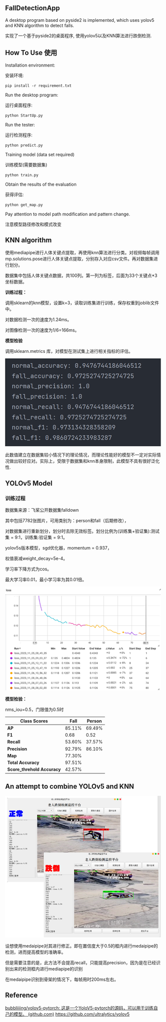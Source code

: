 ## FallDetectionApp

A desktop program based on pyside2 is implemented, which uses yolov5 and KNN algorithm to detect falls.

实现了一个基于pyside2的桌面程序, 使用yolov5以及KNN算法进行跌倒检测.

## How To Use 使用

Installation environment: 

安装环境: 

`pip install -r requirement.txt`

Run the desktop program:

运行桌面程序:

`python StartUp.py`

Run the tester:

运行检测程序:

`python predict.py`

Training model (data set required)

训练模型(需要数据集)

`python train.py`

Obtain the results of the evaluation

获得评估:

`python get_map.py`



Pay attention to model path modification and pattern change.

注意模型路径修改和模式改变

## KNN algorithm 

使用mediapipe进行人体关键点提取，再使用knn算法进行分类。对视频每帧调用mp.solutions.pose进行人体关键点提取，分别存入对应csv文件。再对数据集进行划分。

数据集中包括人体关键点数据，共100列。第一列为标签，后面为33个关键点*3坐标数据。

**训练过程：**

调用sklearn的knn模型，设置k=3，读取训练集进行训练，保存权重到joblib文件中。

对数据检测一次的速度为1.24ms。

对图像检测一次的速度为1/6=166ms。

**模型检验**

调用sklearn.metrics 库，对模型在测试集上进行相关指标的评估。



![image-20240131132325847](assets/image-20240131132325847.png)



此数值建立在数据集较小情况下的理论情况，而理论性能好的模型不一定对实际情况做出较好应对。实际上，受限于数据集和knn本身限制，此模型不具有很好泛化性. 



## YOLOv5 Model

### 训练过程

数据集来源：飞桨公开数据集falldown

其中包括7782张图片，可用类别为：person和fall（后期修改），

对数据集进行重新划分，划分时去除无效标签。划分比例为(训练集+验证集):测试集 = 9:1，训练集:验证集 = 9:1。



yolov5s版本模型，sgd优化器，momentum = 0.937，

权值衰减weight_decay=5e-4。

学习率下降方式为cos。

最大学习率0.01，最小学习率为其0.01倍。

![image-20240131132336627](assets/image-20240131132336627.png)



**模型检验：**

nms_iou=0.5，门限值为0.5时

| **Class**  **Scores**       | **Fall** | **Person** |
| --------------------------- | -------- | ---------- |
| **AP**                      | 85.11%   | 69.49%     |
| **F1**                      | 0.68     | 0.52       |
| **Recall**                  | 53.60%   | 37.57%     |
| **Precision**               | 92.79%   | 86.10%     |
| **Map**                     | 77.30%   |            |
| **Total Accuracy**          | 97.51%   |            |
| **Score_threhold Accuracy** | 42.57%   |            |





## An attempt to combine YOLOv5 and KNN



![image-20240131132347993](assets/image-20240131132347993.png)



设想使用medaipipe对其进行修正。即在置信度大于0.5的框内进行medaipipe的检测，进而提高模型的准确率。

但是需要注意的是，此方法不会提高recall，只能提高precision，因为是在已经识别出来的检测框内进行mediapipe的识别

在medaipipe识别到骨架的情况下，每帧用时200ms左右。



## Reference

[bubbliiiing/yolov5-pytorch: 这是一个YoloV5-pytorch的源码，可以用于训练自己的模型。 (github.com)](https://github.com/bubbliiiing/yolov5-pytorch)
https://github.com/ultralytics/yolov5
